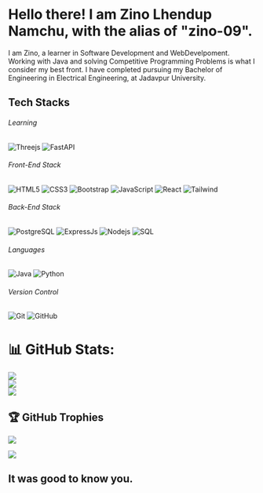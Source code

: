 
# Hello there! I am Zino Lhendup Namchu, with the alias of "zino-09".

I am Zino, a learner in Software Development and WebDevelpoment. Working with Java and solving Competitive Programming Problems is what I consider my best front. 
I have completed pursuing my Bachelor of Engineering in Electrical Engineering, at Jadavpur University.
## Tech Stacks

###### Learning


![Threejs](	https://img.shields.io/badge/ThreeJs-black?style=for-the-badge&logo=three.js&logoColor=white)
![FastAPI](https://img.shields.io/badge/fastapi-109989?style=for-the-badge&logo=FASTAPI&logoColor=white)

###### Front-End Stack
![HTML5](https://img.shields.io/badge/-HTML5-E34F26?style=for-the-badge&logo=html5&logoColor=white)
![CSS3](https://img.shields.io/badge/-CSS3-1572B6?style=for-the-badge&logo=css3)
![Bootstrap](https://img.shields.io/badge/-Bootstrap-7952B3?style=for-the-badge&logo=bootstrap&logoColor=white)
![JavaScript](https://img.shields.io/badge/-JavaScript-F7DF1E?style=for-the-badge&logo=javascript&logoColor=black)
![React](https://img.shields.io/badge/React-%231DA1F2.svg?&style=for-the-badge&logo=React&logoColor=black&color=61DAFB)
![Tailwind](https://img.shields.io/badge/Tailwind_CSS-38B2AC?style=for-the-badge&logo=tailwind-css&logoColor=white)

###### Back-End Stack
![PostgreSQL](https://img.shields.io/badge/PostgreSQL-316192?style=for-the-badge&logo=postgresql&logoColor=white)
![ExpressJs](https://img.shields.io/badge/Express%20js-000000?style=for-the-badge&logo=express&logoColor=white)
![Nodejs](https://img.shields.io/badge/-Nodejs-339933?&style=for-the-badge&logo=Node.js&logoColor=white)
![SQL](https://img.shields.io/badge/MySQL-005C84?style=for-the-badge&logo=mysql&logoColor=white)


###### Languages
![Java](https://img.shields.io/badge/Java-007396?style=for-the-badge&logo=java)
![Python](https://img.shields.io/badge/Python-FFD43B?style=for-the-badge&logo=python&logoColor=blue)

###### Version Control
![Git](https://img.shields.io/badge/-Git-F05032?style=for-the-badge&logo=git&logoColor=white)
![GitHub](https://img.shields.io/badge/-GitHub-181717?style=for-the-badge&logo=github)

# 📊 GitHub Stats:
![](https://github-readme-stats.vercel.app/api?username=zino09&show_icons=true&theme=dark&locale=en)<br/>
![](https://github-readme-streak-stats.herokuapp.com/?user=zino09&theme=radical&hide_border=false)<br/>
![](https://github-readme-stats.vercel.app/api/top-langs/?username=zino09&theme=radical&hide_border=false&include_all_commits=true&count_private=true&layout=compact)

## 🏆 GitHub Trophies
![](https://github-profile-trophy.vercel.app/?username=zino09&theme=radical&no-frame=false&no-bg=true&margin-w=4)

[![](https://visitcount.itsvg.in/api?id=zino09&icon=7&color=0)](https://visitcount.itsvg.in)


## It was good to know you. 


